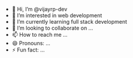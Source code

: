 - 👋 Hi, I’m @vijayrp-dev
- 👀 I’m interested in web development
- 🌱 I’m currently learning full stack development
- 💞️ I’m looking to collaborate on ...
- 📫 How to reach me ...
- 😄 Pronouns: ...
- ⚡ Fun fact: ...

<!---
vijayrp-dev/vijayrp-dev is a ✨ special ✨ repository because its `README.md` (this file) appears on your GitHub profile.
You can click the Preview link to take a look at your changes.
--->
